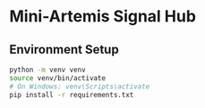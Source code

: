 # Mini-Artemis Signal Hub

## Environment Setup
```bash
python -m venv venv
source venv/bin/activate  
# On Windows: venv\Scripts\activate
pip install -r requirements.txt
```